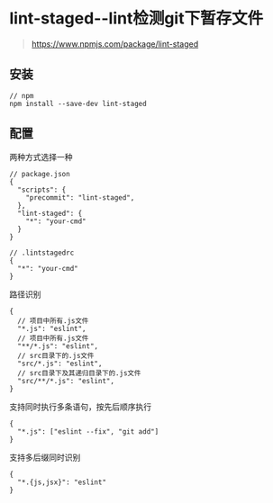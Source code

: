 # lint-staged--lint检测git下暂存文件

> https://www.npmjs.com/package/lint-staged

## 安装

```
// npm
npm install --save-dev lint-staged
```

## 配置

两种方式选择一种

```
// package.json
{
  "scripts": {
    "precommit": "lint-staged",
  },
  "lint-staged": {
    "*": "your-cmd"
  }
}

// .lintstagedrc
{
  "*": "your-cmd"
}
```

路径识别

```
{
  // 项目中所有.js文件
  "*.js": "eslint",
  // 项目中所有.js文件
  "**/*.js": "eslint",
  // src目录下的.js文件
  "src/*.js": "eslint",
  // src目录下及其递归目录下的.js文件
  "src/**/*.js": "eslint",
}
```

支持同时执行多条语句，按先后顺序执行

```
{
  "*.js": ["eslint --fix", "git add"]
}
```

支持多后缀同时识别

```
{
  "*.{js,jsx}": "eslint"
}
```